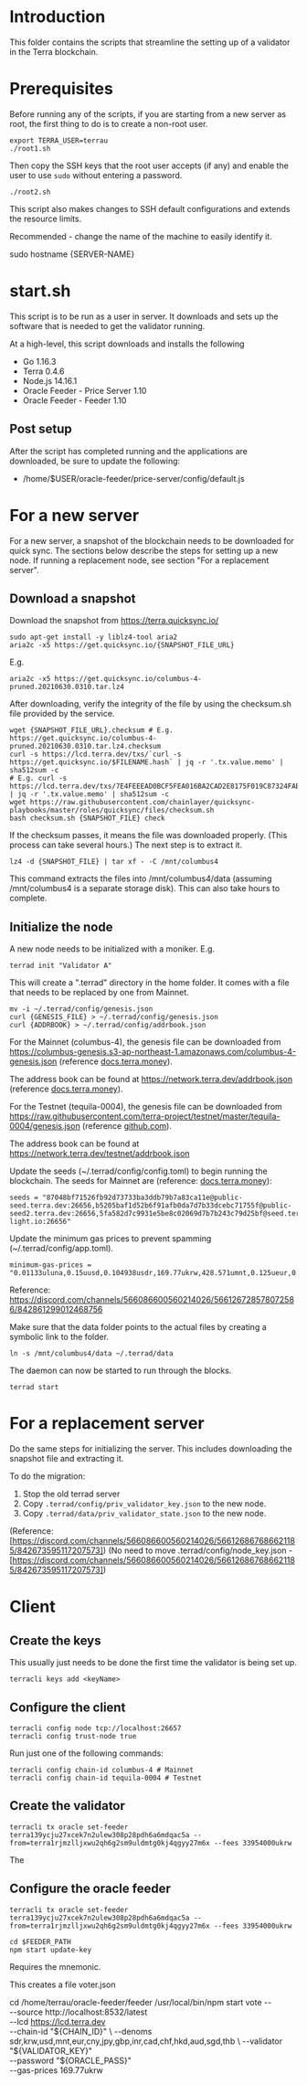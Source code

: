 # Introduction

This folder contains the scripts that streamline the setting up of a validator in the Terra blockchain.

# Prerequisites

Before running any of the scripts, if you are starting from a new server as root, the first thing to do is to create a non-root user.

```
export TERRA_USER=terrau
./root1.sh
```

Then copy the SSH keys that the root user accepts (if any) and enable the user to use `sudo` without entering a password.

```
./root2.sh
```

This script also makes changes to SSH default configurations and extends the resource limits.

Recommended - change the name of the machine to easily identify it.

sudo hostname {SERVER-NAME}

# start.sh

This script is to be run as a user in server. It downloads and sets up the software that is needed to get the validator running.

At a high-level, this script downloads and installs the following

- Go 1.16.3
- Terra 0.4.6
- Node.js 14.16.1
- Oracle Feeder - Price Server 1.10
- Oracle Feeder - Feeder 1.10

## Post setup

After the script has completed running and the applications are downloaded, be sure to update the following:

- /home/$USER/oracle-feeder/price-server/config/default.js

# For a new server

For a new server, a snapshot of the blockchain needs to be downloaded for quick sync. The sections below describe the steps for setting up a new node. If running a replacement node, see section "For a replacement server".

## Download a snapshot

Download the snapshot from https://terra.quicksync.io/

    sudo apt-get install -y liblz4-tool aria2
    aria2c -x5 https://get.quicksync.io/{SNAPSHOT_FILE_URL}

E.g.

    aria2c -x5 https://get.quicksync.io/columbus-4-pruned.20210630.0310.tar.lz4

After downloading, verify the integrity of the file by using the checksum.sh file provided by the service.

```
wget {SNAPSHOT_FILE_URL}.checksum # E.g. https://get.quicksync.io/columbus-4-pruned.20210630.0310.tar.lz4.checksum
curl -s https://lcd.terra.dev/txs/`curl -s https://get.quicksync.io/$FILENAME.hash` | jq -r '.tx.value.memo' | sha512sum -c
# E.g. curl -s https://lcd.terra.dev/txs/7E4FEEEAD0BCF5FEA016BA2CAD2E8175F019C87324FAB5208D34E6EFD44EFEC3 | jq -r '.tx.value.memo' | sha512sum -c
wget https://raw.githubusercontent.com/chainlayer/quicksync-playbooks/master/roles/quicksync/files/checksum.sh
bash checksum.sh {SNAPSHOT_FILE} check
```

If the checksum passes, it means the file was downloaded properly. (This process can take several hours.) The next step is to extract it.

    lz4 -d {SNAPSHOT_FILE} | tar xf - -C /mnt/columbus4

This command extracts the files into /mnt/columbus4/data (assuming /mnt/columbus4 is a separate storage disk). This can also take hours to complete.

## Initialize the node

A new node needs to be initialized with a moniker. E.g.

    terrad init "Validator A"

This will create a ".terrad" directory in the home folder. It comes with a file that needs to be replaced by one from Mainnet.

    mv -i ~/.terrad/config/genesis.json
    curl {GENESIS_FILE} > ~/.terrad/config/genesis.json
    curl {ADDRBOOK} > ~/.terrad/config/addrbook.json

For the Mainnet (columbus-4), the genesis file can be downloaded from https://columbus-genesis.s3-ap-northeast-1.amazonaws.com/columbus-4-genesis.json (reference [docs.terra.money](https://docs.terra.money/node/join-network.html#download-the-genesis-file)).

The address book can be found at https://network.terra.dev/addrbook.json (reference [docs.terra.money](https://docs.terra.money/node/join-network.html#picking-a-network)).

For the Testnet (tequila-0004), the genesis file can be downloaded from https://raw.githubusercontent.com/terra-project/testnet/master/tequila-0004/genesis.json (reference [github.com](https://github.com/terra-project/testnet)).

The address book can be found at https://network.terra.dev/testnet/addrbook.json

Update the seeds (~/.terrad/config/config.toml) to begin running the blockchain. The seeds for Mainnet are (reference: [docs.terra.money](https://docs.terra.money/node/join-network.html#define-seed-nodes)):

```
seeds = "87048bf71526fb92d73733ba3ddb79b7a83ca11e@public-seed.terra.dev:26656,b5205baf1d52b6f91afb0da7d7b33dcebc71755f@public-seed2.terra.dev:26656,5fa582d7c9931e5be8c02069d7b7b243c79d25bf@seed.terra.de-light.io:26656"
```

Update the minimum gas prices to prevent spamming (~/.terrad/config/app.toml).

```
minimum-gas-prices = "0.01133uluna,0.15uusd,0.104938usdr,169.77ukrw,428.571umnt,0.125ueur,0.98ucny,16.37ujpy,0.11ugbp,10.88uinr,0.19ucad,0.14uchf,0.19uaud,0.2usgd,4.62uthb,1.25usek"
```

Reference: https://discord.com/channels/566086600560214026/566126728578072586/842861299012468756

Make sure that the data folder points to the actual files by creating a symbolic link to the folder.

    ln -s /mnt/columbus4/data ~/.terrad/data

The daemon can now be started to run through the blocks.

    terrad start

# For a replacement server

Do the same steps for initializing the server. This includes downloading the snapshot file and extracting it.

To do the migration:

1. Stop the old terrad server
2. Copy `.terrad/config/priv_validator_key.json` to the new node.
3. Copy `.terrad/data/priv_validator_state.json` to the new node.

(Reference: [https://discord.com/channels/566086600560214026/566126867686621185/842673595117207573])
(No need to move .terrad/config/node_key.json - [https://discord.com/channels/566086600560214026/566126867686621185/842673595117207573])

# Client

## Create the keys

This usually just needs to be done the first time the validator is being set up.

    terracli keys add <keyName>

## Configure the client

```
terracli config node tcp://localhost:26657
terracli config trust-node true
```

Run just one of the following commands:

```
terracli config chain-id columbus-4 # Mainnet
terracli config chain-id tequila-0004 # Testnet
```

## Create the validator

```
terracli tx oracle set-feeder terra139ycju27xcek7n2ulew308p28pdh6a6mdqac5a --from=terra1rjmzlljxwu2qh6g2sm9uldmtg0kj4qgyy27m6x --fees 33954000ukrw
```

The

## Configure the oracle feeder

    terracli tx oracle set-feeder terra139ycju27xcek7n2ulew308p28pdh6a6mdqac5a --from=terra1rjmzlljxwu2qh6g2sm9uldmtg0kj4qgyy27m6x --fees 33954000ukrw

```
cd $FEEDER_PATH
npm start update-key
```

Requires the mnemonic.

This creates a file voter.json

cd /home/terrau/oracle-feeder/feeder
/usr/local/bin/npm start vote --\
  --source http://localhost:8532/latest \
  --lcd https://lcd.terra.dev \
  --chain-id "${CHAIN_ID}" \
  --denoms sdr,krw,usd,mnt,eur,cny,jpy,gbp,inr,cad,chf,hkd,aud,sgd,thb \
  --validator "${VALIDATOR_KEY}" \
  --password "${ORACLE_PASS}" \
  --gas-prices 169.77ukrw

